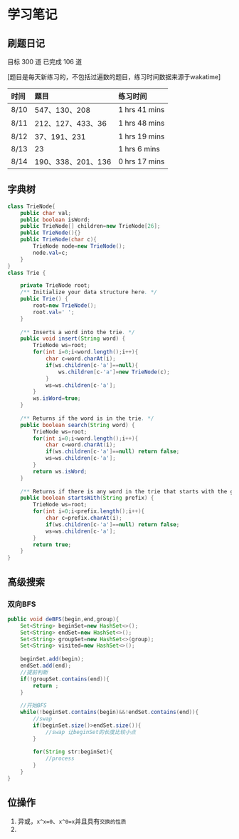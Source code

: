# 学习笔记

## 刷题日记

目标 300 道 已完成 106 道

[题目是每天新练习的，不包括过遍数的题目，练习时间数据来源于wakatime]

| 时间 | 题目 | 练习时间      |
| :--- | :--- | :------------ |
| 8/10 |   547、130、208   | 1 hrs 41 mins |
| 8/11 | 212、127、433、36 | 1 hrs 48 mins |
| 8/12 | 37、191、231 | 1 hrs 19 mins  |
| 8/13 | 23 | 1 hrs 6 mins |
| 8/14 | 190、338、201、136 | 0 hrs 17 mins |

## 字典树

```java
class TrieNode{
    public char val;
    public boolean isWord;
    public TrieNode[] children=new TrieNode[26];
    public TrieNode(){}
    public TrieNode(char c){
        TrieNode node=new TrieNode();
        node.val=c;
    }
}
class Trie {

    private TrieNode root;
    /** Initialize your data structure here. */
    public Trie() {
        root=new TrieNode();
        root.val=' ';
    }
    
    /** Inserts a word into the trie. */
    public void insert(String word) {
        TrieNode ws=root;
        for(int i=0;i<word.length();i++){
            char c=word.charAt(i);
            if(ws.children[c-'a']==null){
                ws.children[c-'a']=new TrieNode(c);
            }
            ws=ws.children[c-'a'];
        }
        ws.isWord=true;
    }
    
    /** Returns if the word is in the trie. */
    public boolean search(String word) {
        TrieNode ws=root;
        for(int i=0;i<word.length();i++){
            char c=word.charAt(i);
            if(ws.children[c-'a']==null) return false;
            ws=ws.children[c-'a'];
        }
        return ws.isWord;
    }
    
    /** Returns if there is any word in the trie that starts with the given prefix. */
    public boolean startsWith(String prefix) {
        TrieNode ws=root;
        for(int i=0;i<prefix.length();i++){
            char c=prefix.charAt(i);
            if(ws.children[c-'a']==null) return false;
            ws=ws.children[c-'a'];
        }
        return true;
    }
}
```

## 高级搜索

### 双向BFS

```java
public void deBFS(begin,end,group){
	Set<String> beginSet=new HashSet<>();
    Set<String> endSet=new HashSet<>();
    Set<String> groupSet=new HashSet<>(group);
    Set<String> visited=new HashSet<>();
    	
   	beginSet.add(begin);
    endSet.add(end);
    //提前判断
    if(!groupSet.contains(end)){
        return ;
    }
    
    //开始BFS
    while(!beginSet.contains(begin)&&!endSet.contains(end)){
        //swap
        if(beginSet.size()>endSet.size()){
            //swap 让beginSet的长度比较小点
        }
        
        for(String str:beginSet){
            //process
        }
    }
}
```

## 位操作

1. 异或，`x^x=0`、`x^0=x`并且具有`交换的性质`
2. 